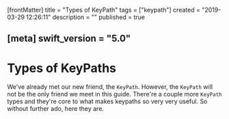 [frontMatter]
title = "Types of KeyPath"
tags = ["keypath"]
created = "2019-03-29 12:26:11"
description = ""
published = true

[meta]
swift_version = "5.0"
---

# Types of KeyPaths

We've already met our new friend, the `KeyPath`. However, the `KeyPath` will not be the only friend we meet in this guide. There're a couple more `KeyPath` types and they're core to what makes keypaths so very very useful. So without further ado, here they are.
